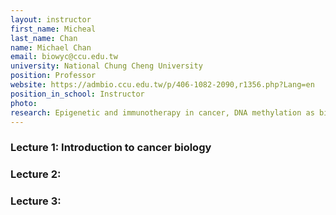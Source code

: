 ```yaml
---
layout: instructor
first_name: Micheal
last_name: Chan
name: Michael Chan
email: biowyc@ccu.edu.tw
university: National Chung Cheng University 
position: Professor
website: https://admbio.ccu.edu.tw/p/406-1082-2090,r1356.php?Lang=en
position_in_school: Instructor
photo: 
research: Epigenetic and immunotherapy in cancer, DNA methylation as biomarkers in cancer
---
```


### Lecture 1:  Introduction to cancer biology




### Lecture 2: 



### Lecture 3: 